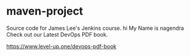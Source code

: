 # maven-project
Source code for James Lee's Jenkins course.
hi My Name is nagendra
Check out our Latest DevOps PDF book.

https://www.level-up.one/devops-pdf-book
